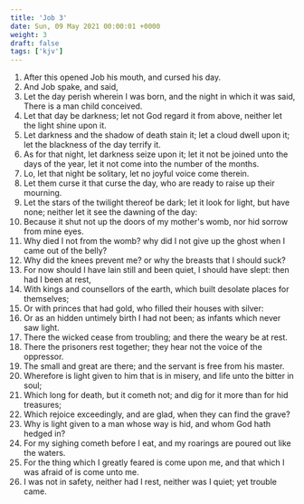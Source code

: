 ```yaml
---
title: 'Job 3'
date: Sun, 09 May 2021 00:00:01 +0000
weight: 3
draft: false
tags: ['kjv'] 
---
```


1. After this opened Job his mouth, and cursed his day.
2. And Job spake, and said,
3. Let the day perish wherein I was born, and the night in which it was said, There is a man child conceived.
4. Let that day be darkness; let not God regard it from above, neither let the light shine upon it.
5. Let darkness and the shadow of death stain it; let a cloud dwell upon it; let the blackness of the day terrify it.
6. As for that night, let darkness seize upon it; let it not be joined unto the days of the year, let it not come into the number of the months.
7. Lo, let that night be solitary, let no joyful voice come therein.
8. Let them curse it that curse the day, who are ready to raise up their mourning.
9. Let the stars of the twilight thereof be dark; let it look for light, but have none; neither let it see the dawning of the day:
10. Because it shut not up the doors of my mother's womb, nor hid sorrow from mine eyes.
11. Why died I not from the womb? why did I not give up the ghost when I came out of the belly?
12. Why did the knees prevent me? or why the breasts that I should suck?
13. For now should I have lain still and been quiet, I should have slept: then had I been at rest,
14. With kings and counsellors of the earth, which built desolate places for themselves;
15. Or with princes that had gold, who filled their houses with silver:
16. Or as an hidden untimely birth I had not been; as infants which never saw light.
17. There the wicked cease from troubling; and there the weary be at rest.
18. There the prisoners rest together; they hear not the voice of the oppressor.
19. The small and great are there; and the servant is free from his master.
20. Wherefore is light given to him that is in misery, and life unto the bitter in soul;
21. Which long for death, but it cometh not; and dig for it more than for hid treasures;
22. Which rejoice exceedingly, and are glad, when they can find the grave?
23. Why is light given to a man whose way is hid, and whom God hath hedged in?
24. For my sighing cometh before I eat, and my roarings are poured out like the waters.
25. For the thing which I greatly feared is come upon me, and that which I was afraid of is come unto me.
26. I was not in safety, neither had I rest, neither was I quiet; yet trouble came.
